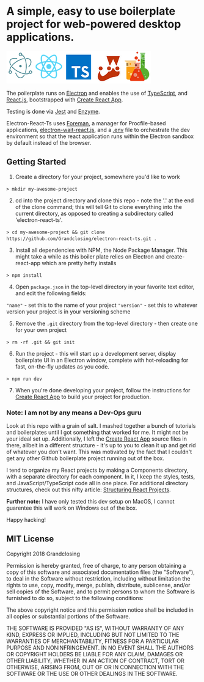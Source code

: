 # A simple, easy to use boilerplate project for web-powered desktop applications. 

![Logos](logos.png)

The poilerplate runs on [Electron](https://electronjs.org/) and enables the use of [TypeScript](https://www.typescriptlang.org/), and [React.js](https://reactjs.org/), bootstrapped with [Create React App](https://github.com/facebookincubator/create-react-app).

Testing is done via [Jest](https://jestjs.io/) and [Enzyme](https://airbnb.io/enzyme/).

Electron-React-Ts uses [Foreman](https://www.npmjs.com/package/foreman), a manager for Procfile-based applications, [electron-wait-react.js](https://github.com/Grandclosing/electron-react-ts/blob/master/electron-wait-react.js), and a [.env](https://github.com/Grandclosing/electron-react-ts/blob/master/.env) file to orchestrate the dev environment so that the react application runs within the Electron sandbox by default instead of the browser. 

## Getting Started

1. Create a directory for your project, somewhere you'd like to work

`> mkdir my-awesome-project`

2. cd into the project directory and clone this repo - note the '.' at the end of the clone command; this will tell Git to clone everything into the current directory, as opposed to creating a subdirectory called 'electron-react-ts'. 

`> cd my-awesome-project && git clone https://github.com/Grandclosing/electron-react-ts.git .`

3. Install all dependencies with NPM, the Node Package Manager. This might take a while as this boiler plate relies on Electron and create-react-app which are pretty hefty installs 

`> npm install`

4. Open `package.json` in the top-level directory in your favorite text editor, and edit the following fields: 

`"name"` - set this to the name of your project 
`"version"` - set this to whatever version your project is in your versioning scheme 

5. Remove the `.git` directory from the top-level directory - then create one for your own project

`> rm -rf .git && git init`

6. Run the project - this will start up a development server, display boilerplate UI in an Electron window, complete with hot-reloading for fast, on-the-fly updates as you code.

`> npm run dev`

7. When you're done developing your project, follow the instructions for [Create React App](https://github.com/facebookincubator/create-react-app) to build your project for production. 

### Note: I am not by any means a Dev-Ops guru 
Look at this repo with a grain of salt. I mashed together a bunch of tutorials and boilerplates until I got something that worked for me. It might not be your ideal set up. Additionally, I left the [Create React App](https://github.com/facebookincubator/create-react-app) source files in there, allbeit in a different structure - it's up to you to clean it up and get rid of whatever you don't want. This was motivated by the fact that I couldn't get any other Github boilerplate project running out of the box. 

I tend to organize my React projects by making a Components directory, with a separate directory for each component. In it, I keep the styles, tests, and JavaScript/TypeScript code all in one place. For additional directory structures, check out this nifty article: [Structuring React Projects](https://survivejs.com/react/advanced-techniques/structuring-react-projects/). 

__Further note:__ I have only tested this dev setup on MacOS, I cannot guarentee this will work on Windows out of the box. 

Happy hacking! 

## MIT License

Copyright 2018 Grandclosing

Permission is hereby granted, free of charge, to any person obtaining a copy of this software and associated documentation files (the "Software"), to deal in the Software without restriction, including without limitation the rights to use, copy, modify, merge, publish, distribute, sublicense, and/or sell copies of the Software, and to permit persons to whom the Software is furnished to do so, subject to the following conditions:

The above copyright notice and this permission notice shall be included in all copies or substantial portions of the Software.

THE SOFTWARE IS PROVIDED "AS IS", WITHOUT WARRANTY OF ANY KIND, EXPRESS OR IMPLIED, INCLUDING BUT NOT LIMITED TO THE WARRANTIES OF MERCHANTABILITY, FITNESS FOR A PARTICULAR PURPOSE AND NONINFRINGEMENT. IN NO EVENT SHALL THE AUTHORS OR COPYRIGHT HOLDERS BE LIABLE FOR ANY CLAIM, DAMAGES OR OTHER LIABILITY, WHETHER IN AN ACTION OF CONTRACT, TORT OR OTHERWISE, ARISING FROM, OUT OF OR IN CONNECTION WITH THE SOFTWARE OR THE USE OR OTHER DEALINGS IN THE SOFTWARE.


